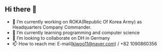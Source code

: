 ## Hi there 👋
- 🔭 I’m currently working on ROKA(Republic Of Korea Army) as Headquarters Company Commander. 
- 🌱 I’m currently learning programming and computer science
- 👯 I’m looking to collaborate on DH in Germany
- 📫 How to reach me: E-mail(kiwoo11@naver.com) / +82 1090860356
